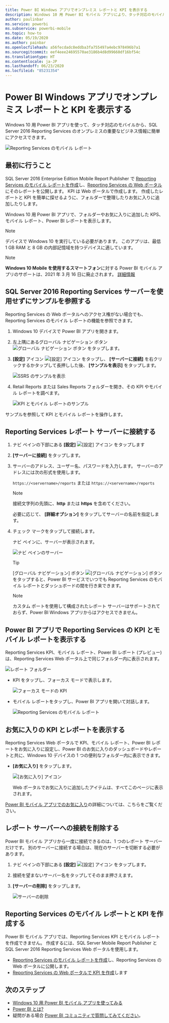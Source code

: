 ```yaml
---
title: Power BI Windows アプリでオンプレミス レポートと KPI を表示する
description: Windows 10 用 Power BI モバイル アプリにより、タッチ対応のモバイルからオンプレミスの重要なビジネス情報に簡単にアクセスできるようになります。
author: paulinbar
ms.service: powerbi
ms.subservice: powerbi-mobile
ms.topic: how-to
ms.date: 05/19/2020
ms.author: painbar
ms.openlocfilehash: a56fecdadc8eddba3fa755497a4ebc978496b7a1
ms.sourcegitcommit: eef4eee24695570ae3186b4d8d99660df16bf54c
ms.translationtype: HT
ms.contentlocale: ja-JP
ms.lasthandoff: 06/23/2020
ms.locfileid: "85231354"
---
```

# <a name="view-on-premises-reports-and-kpis-in-the-power-bi-windows-app"></a>Power BI Windows アプリでオンプレミス レポートと KPI を表示する
Windows 10 用 Power BI アプリを使って、タッチ対応のモバイルから、SQL Server 2016 Reporting Services のオンプレミスの重要なビジネス情報に簡単にアクセスできます。 

![Reporting Services のモバイル レポート](media/mobile-app-windows-10-ssrs-kpis-mobile-reports/power-bi-ssrs-mobile-report.png)

## <a name="first-things-first"></a>最初に行うこと
SQL Server 2016 Enterprise Edition Mobile Report Publisher で [Reporting Services のモバイル レポートを作成](/sql/reporting-services/mobile-reports/create-mobile-reports-with-sql-server-mobile-report-publisher)し、[Reporting Services の Web ポータル](/sql/reporting-services/web-portal-ssrs-native-mode)にそのレポートを公開します。 KPI は Web ポータルで作成します。 作成したレポートと KPI を簡単に探せるように、フォルダーで整理したりお気に入りに追加したりします。 

Windows 10 用 Power BI アプリで、フォルダーやお気に入りに追加した KPS、モバイル レポート、Power BI レポートを表示します。 

> [!NOTE]
> デバイスで Windows 10 を実行している必要があります。 このアプリは、最低 1 GB RAM と 8 GB の内部記憶域を持つデバイスに適しています。

>[!NOTE]
>**Windows 10 Mobile を使用するスマートフォン**に対する Power BI モバイル アプリのサポートは、2021 年 3 月 16 日に廃止されます。 [詳細情報](https://go.microsoft.com/fwlink/?linkid=2121400)

## <a name="explore-samples-without-a-sql-server-2016-reporting-services-server"></a>SQL Server 2016 Reporting Services サーバーを使用せずにサンプルを参照する
Reporting Services の Web ポータルへのアクセス権がない場合でも、Reporting Services のモバイル レポートの機能を参照できます。

1. Windows 10 デバイスで Power BI アプリを開きます。
2. 左上隅にあるグローバル ナビゲーション ボタン ![グローバル ナビゲーション ボタン](media/mobile-app-windows-10-ssrs-kpis-mobile-reports/powerbi_windows10_options_icon.png) をタップします。
3. **[設定]** アイコン ![[設定] アイコン](media/mobile-app-windows-10-ssrs-kpis-mobile-reports/power-bi-settings-icon.png) をタップし、 **[サーバーに接続]** を右クリックするかタップして長押しした後、 **[サンプルを表示]** をタップします。
   
   ![SSRS のサンプルを表示](media/mobile-app-windows-10-ssrs-kpis-mobile-reports/power-bi-win10-connect-ssrs-samples.png)
4. Retail Reports または Sales Reports フォルダーを開き、その KPI やモバイル レポートを調べます。
   
   ![KPI とモバイル レポートのサンプル](media/mobile-app-windows-10-ssrs-kpis-mobile-reports/power-bi-win10-ssrs-sample-kpis.png)

サンプルを参照して KPI とモバイル レポートを操作します。

## <a name="connect-to-a-reporting-services-report-server"></a>Reporting Services レポート サーバーに接続する
1. ナビ ペインの下部にある **[設定]** ![[設定] アイコン](media/mobile-app-windows-10-ssrs-kpis-mobile-reports/power-bi-settings-icon.png) をタップします
2. **[サーバーに接続]** をタップします。
3. サーバーのアドレス、ユーザー名、パスワードを入力します。 サーバーのアドレスには次の形式を使用します。
   
     `https://<servername>/reports` または `https://<servername>/reports`
   
   > [!NOTE]
   > 接続文字列の先頭に、**http** または **https** を含めてください。
   > 
   > 
   
    必要に応じて、 **[詳細オプション]** をタップしてサーバーの名前を指定します。
4. チェック マークをタップして接続します。 
   
   ナビ ペインに、サーバーが表示されます。
   
   ![ナビ ペインのサーバー](media/mobile-app-windows-10-ssrs-kpis-mobile-reports/power-bi-ssrs-mobile-report-server.png)
   
   >[!TIP]
   >[グローバル ナビゲーション] ボタン ![[グローバル ナビゲーション] ボタン](media/mobile-app-windows-10-ssrs-kpis-mobile-reports/powerbi_windows10_options_icon.png) をタップすると、Power BI サービスでいつでも Reporting Services のモバイル レポートとダッシュボードの間を行き来できます。 
   > 

   >[!NOTE]
   >カスタム ポートを使用して構成されたレポート サーバーはサポートされておらず、Power BI Windows アプリからはアクセスできません。 

## <a name="view-reporting-services-kpis-and-mobile-reports-in-the-power-bi-app"></a>Power BI アプリで Reporting Services の KPI とモバイル レポートを表示する
Reporting Services KPI、モバイル レポート、Power BI レポート (プレビュー) は、Reporting Services Web ポータル上で同じフォルダー内に表示されます。

![レポート フォルダー](media/mobile-app-windows-10-ssrs-kpis-mobile-reports/power-bi-ssrs-mobile-report-folders.png)

* KPI をタップし、フォーカス モードで表示します。
  
    ![フォーカス モードの KPI](media/mobile-app-windows-10-ssrs-kpis-mobile-reports/power-bi-ssrs-mobile-report-kpis.png)
* モバイル レポートをタップし、Power BI アプリを開いて対話します。
  
    ![Reporting Services のモバイル レポート](media/mobile-app-windows-10-ssrs-kpis-mobile-reports/power-bi-ssrs-mobile-report.png)

## <a name="view-your-favorite-kpis-and-reports"></a>お気に入りの KPI とレポートを表示する
Reporting Services Web ポータルで KPI、モバイル レポート、Power BI レポートをお気に入りに設定し、Power BI のお気に入りのダッシュボードやレポートと共に、Windows 10 デバイスの 1 つの便利なフォルダー内に表示できます。

* **[お気に入り]** をタップします。
  
   ![[お気に入り] アイコン](media/mobile-app-windows-10-ssrs-kpis-mobile-reports/power-bi-ssrs-mobile-report-favorite-menu.png)
  
   Web ポータルでお気に入りに追加したアイテムは、すべてこのページに表示されます。
  
[Power BI モバイル アプリでのお気に入り](mobile-apps-favorites.md)の詳細については、こちらをご覧ください。

## <a name="remove-a-connection-to-a-report-server"></a>レポート サーバーへの接続を削除する
Power BI モバイル アプリから一度に接続できるのは、1 つのレポート サーバーだけです。 別のサーバーに接続する場合は、現在のサーバーを切断する必要があります。

1. ナビ ペインの下部にある **[設定]** ![[設定] アイコン](media/mobile-app-windows-10-ssrs-kpis-mobile-reports/power-bi-settings-icon.png) をタップします。
2. 接続を望まないサーバー名をタップしてそのまま押さえます。
3. **[サーバーの削除]** をタップします。
   
    ![サーバーの削除](media/mobile-app-windows-10-ssrs-kpis-mobile-reports/power-bi-windows-10-ssrs-remove-server-menu.png)

## <a name="create-reporting-services-mobile-reports-and-kpis"></a>Reporting Services のモバイル レポートと KPI を作成する
Power BI モバイル アプリでは、Reporting Services KPI とモバイル レポートを作成できません。 作成するには、SQL Server Mobile Report Publisher と SQL Server 2016 Reporting Services Web ポータルを使用します。

* [Reporting Services のモバイル レポートを作成](/sql/reporting-services/mobile-reports/create-mobile-reports-with-sql-server-mobile-report-publisher)し、Reporting Services の Web ポータルに公開します。
* [Reporting Services の Web ポータルで KPI を作成](/sql/reporting-services/working-with-kpis-in-reporting-services)します

## <a name="next-steps"></a>次のステップ
* [Windows 10 用 Power BI モバイル アプリを使ってみる](mobile-windows-10-phone-app-get-started.md)  
* [Power BI とは?](../../fundamentals/power-bi-overview.md)  
* 疑問がある場合 [Power BI コミュニティで質問してみてください](https://community.powerbi.com/)。
